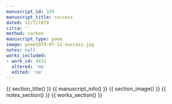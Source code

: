 ```yaml
---
manuscript_id: 329
manuscript_title: success
dated: 12/7/1979
circa: ''
method: carbon
manuscript_type: poem
image: poem1979-07-12-success.jpg
notes: null
works_included:
- work_id: 4431
  altered: 'no'
  edited: 'no'
---
```


{{ section_title() }}
{{ manuscript_info() }}
{{ section_image() }}
{{ notes_section() }}
{{ works_section() }}
